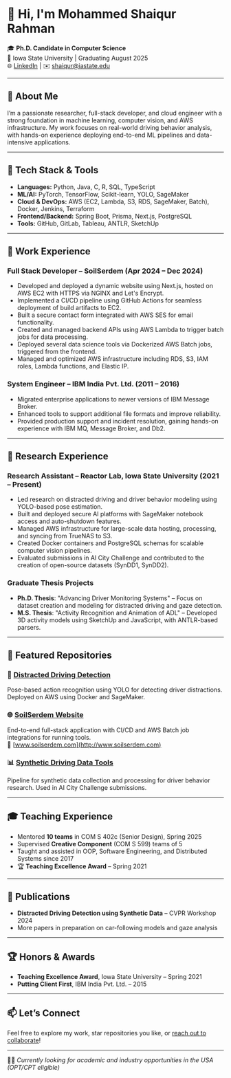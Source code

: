 # 👋 Hi, I'm Mohammed Shaiqur Rahman

🎓 **Ph.D. Candidate in Computer Science**  
📍 Iowa State University | Graduating August 2025  
🌐 [LinkedIn](https://www.linkedin.com/in/shaiqur) | ✉️ shaiqur@iastate.edu  

---

## 🚀 About Me

I’m a passionate researcher, full-stack developer, and cloud engineer with a strong foundation in machine learning, computer vision, and AWS infrastructure. My work focuses on real-world driving behavior analysis, with hands-on experience deploying end-to-end ML pipelines and data-intensive applications.

---

## 🔧 Tech Stack & Tools

- **Languages:** Python, Java, C, R, SQL, TypeScript  
- **ML/AI:** PyTorch, TensorFlow, Scikit-learn, YOLO, SageMaker  
- **Cloud & DevOps:** AWS (EC2, Lambda, S3, RDS, SageMaker, Batch), Docker, Jenkins, Terraform  
- **Frontend/Backend:** Spring Boot, Prisma, Next.js, PostgreSQL  
- **Tools:** GitHub, GitLab, Tableau, ANTLR, SketchUp

---

## 💼 Work Experience

### Full Stack Developer – SoilSerdem (Apr 2024 – Dec 2024)
- Developed and deployed a dynamic website using Next.js, hosted on AWS EC2 with HTTPS via NGINX and Let's Encrypt.
- Implemented a CI/CD pipeline using GitHub Actions for seamless deployment of build artifacts to EC2.
- Built a secure contact form integrated with AWS SES for email functionality.
- Created and managed backend APIs using AWS Lambda to trigger batch jobs for data processing.
- Deployed several data science tools via Dockerized AWS Batch jobs, triggered from the frontend.
- Managed and optimized AWS infrastructure including RDS, S3, IAM roles, Lambda functions, and Elastic IP.

### System Engineer – IBM India Pvt. Ltd. (2011 – 2016)
- Migrated enterprise applications to newer versions of IBM Message Broker.
- Enhanced tools to support additional file formats and improve reliability.
- Provided production support and incident resolution, gaining hands-on experience with IBM MQ, Message Broker, and Db2.

---

## 🔬 Research Experience

### Research Assistant – Reactor Lab, Iowa State University (2021 – Present)
- Led research on distracted driving and driver behavior modeling using YOLO-based pose estimation.
- Built and deployed secure AI platforms with SageMaker notebook access and auto-shutdown features.
- Managed AWS infrastructure for large-scale data hosting, processing, and syncing from TrueNAS to S3.
- Created Docker containers and PostgreSQL schemas for scalable computer vision pipelines.
- Evaluated submissions in AI City Challenge and contributed to the creation of open-source datasets (SynDD1, SynDD2).

### Graduate Thesis Projects
- **Ph.D. Thesis**: "Advancing Driver Monitoring Systems" – Focus on dataset creation and modeling for distracted driving and gaze detection.
- **M.S. Thesis**: "Activity Recognition and Animation of ADL" – Developed 3D activity models using SketchUp and JavaScript, with ANTLR-based parsers.

---

## 🧠 Featured Repositories

### 🧠 [Distracted Driving Detection](#)
Pose-based action recognition using YOLO for detecting driver distractions. Deployed on AWS using Docker and SageMaker.

### 🌐 [SoilSerdem Website](#)
End-to-end full-stack application with CI/CD and AWS Batch job integrations for running tools.  
🔗 [www.soilserdem.com](http://www.soilserdem.com)

### 📊 [Synthetic Driving Data Tools](#)
Pipeline for synthetic data collection and processing for driver behavior research. Used in AI City Challenge submissions.

---

## 🎓 Teaching Experience

- Mentored **10 teams** in COM S 402c (Senior Design), Spring 2025  
- Supervised **Creative Component** (COM S 599) teams of 5  
- Taught and assisted in OOP, Software Engineering, and Distributed Systems since 2017  
- 🏆 **Teaching Excellence Award** – Spring 2021

---

## 📝 Publications

- **Distracted Driving Detection using Synthetic Data** – CVPR Workshop 2024  
- More papers in preparation on car-following models and gaze analysis

---

## 🏆 Honors & Awards

- **Teaching Excellence Award**, Iowa State University – Spring 2021  
- **Putting Client First**, IBM India Pvt. Ltd. – 2015

---

## 📫 Let’s Connect

Feel free to explore my work, star repositories you like, or [reach out to collaborate](mailto:shaiqur@iastate.edu)!

---

🧑‍💻 _Currently looking for academic and industry opportunities in the USA (OPT/CPT eligible)_
